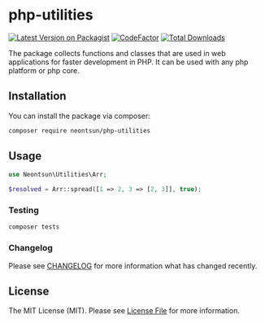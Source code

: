 # php-utilities

[![Latest Version on Packagist](https://img.shields.io/packagist/v/neontsun/php-utilities.svg?style=flat-square)](https://packagist.org/packages/neontsun/php-utilities)
[![CodeFactor](https://www.codefactor.io/repository/github/neontsun/php-utilities/badge)](https://www.codefactor.io/repository/github/neontsun/php-utilities)
[![Total Downloads](https://img.shields.io/packagist/dt/neontsun/php-utilities.svg?style=flat-square)](https://packagist.org/packages/neontsun/php-utilities)

The package collects functions and classes that are used in web applications for faster development in PHP. It can be used with any php platform or php core.

## Installation

You can install the package via composer:

```bash
composer require neontsun/php-utilities
```

## Usage

``` php
use Neontsun\Utilities\Arr;

$resolved = Arr::spread([1 => 2, 3 => [2, 3]], true);
```

### Testing

``` bash
composer tests
```

### Changelog

Please see [CHANGELOG](CHANGELOG.md) for more information what has changed recently.

## License

The MIT License (MIT). Please see [License File](LICENSE.md) for more information.
